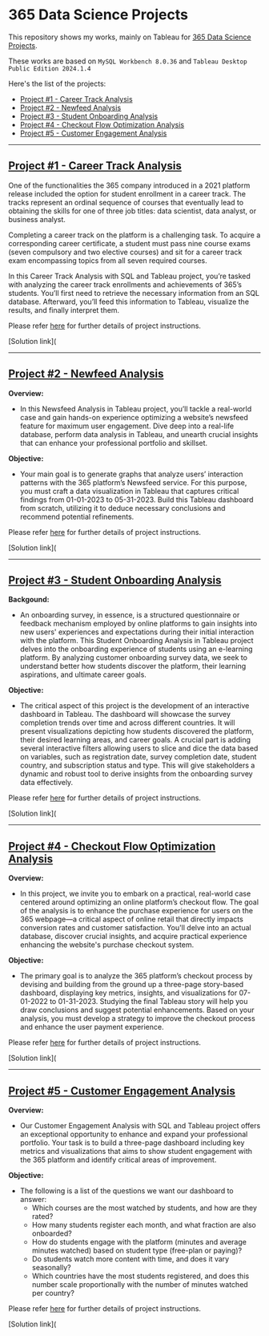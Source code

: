 # 365 Data Science Projects

This repository shows my works, mainly on Tableau for [365 Data Science Projects](https://365datascience.com/projects/).

These works are based on `MySQL Workbench 8.0.36` and `Tableau Desktop Public Edition 2024.1.4`

Here's the list of the projects:
* [Project #1 - Career Track Analysis](https://github.com/ltiongl/365-data-science-projects/blob/main/README.md#project-1---career-track-analysis)
* [Project #2 - Newfeed Analysis](https://github.com/ltiongl/365-data-science-projects/blob/main/README.md#project-2---newfeed-analysis)
* [Project #3 - Student Onboarding Analysis](https://github.com/ltiongl/365-data-science-projects/edit/blob/README.md#project-3---student-onboarding-analysis)
* [Project #4 - Checkout Flow Optimization Analysis](https://github.com/ltiongl/365-data-science-projects/blob/main/README.md#project-4---checkout-flow-optimization-analysis)
* [Project #5 - Customer Engagement Analysis](https://github.com/ltiongl/365-data-science-projects/edit/blob/README.md#project-5---customer-engagement-analysis)


---

## [Project #1 - Career Track Analysis](https://365datascience.com/projects/career-track-analysis-with-sql-and-tableau/)

One of the functionalities the 365 company introduced in a 2021 platform release included the option for student enrollment in a career track. The tracks represent an ordinal sequence of courses that eventually lead to obtaining the skills for one of three job titles: data scientist, data analyst, or business analyst.

Completing a career track on the platform is a challenging task. To acquire a corresponding career certificate, a student must pass nine course exams (seven compulsory and two elective courses) and sit for a career track exam encompassing topics from all seven required courses.

In this Career Track Analysis with SQL and Tableau project, you’re tasked with analyzing the career track enrollments and achievements of 365’s students. You’ll first need to retrieve the necessary information from an SQL database. Afterward, you’ll feed this information to Tableau, visualize the results, and finally interpret them.

Please refer [here](https://365datascience.com/projects/career-track-analysis-with-sql-and-tableau/) for further details of project instructions.

[Solution link](

--- 

## [Project #2 - Newfeed Analysis](https://365datascience.com/projects/newsfeed-analysis-in-tableau/)

**Overview:**
* In this Newsfeed Analysis in Tableau project, you’ll tackle a real-world case and gain hands-on experience optimizing a website’s newsfeed feature for maximum user engagement. Dive deep into a real-life database, perform data analysis in Tableau, and unearth crucial insights that can enhance your professional portfolio and skillset.

**Objective:**
* Your main goal is to generate graphs that analyze users’ interaction patterns with the 365 platform’s Newsfeed service. For this purpose, you must craft a data visualization in Tableau that captures critical findings from 01-01-2023 to 05-31-2023. Build this Tableau dashboard from scratch, utilizing it to deduce necessary conclusions and recommend potential refinements.

Please refer [here](https://365datascience.com/projects/newsfeed-analysis-in-tableau/) for further details of project instructions.

[Solution link](

--- 

## [Project #3 - Student Onboarding Analysis](https://365datascience.com/projects/student-onboarding-analysis-in-tableau/)

**Backgound:**
* An onboarding survey, in essence, is a structured questionnaire or feedback mechanism employed by online platforms to gain insights into new users' experiences and expectations during their initial interaction with the platform. This Student Onboarding Analysis in Tableau project delves into the onboarding experience of students using an e-learning platform. By analyzing customer onboarding survey data, we seek to understand better how students discover the platform, their learning aspirations, and ultimate career goals.

**Objective:**
* The critical aspect of this project is the development of an interactive dashboard in Tableau. The dashboard will showcase the survey completion trends over time and across different countries. It will present visualizations depicting how students discovered the platform, their desired learning areas, and career goals.
A crucial part is adding several interactive filters allowing users to slice and dice the data based on variables, such as registration date, survey completion date, student country, and subscription status and type. This will give stakeholders a dynamic and robust tool to derive insights from the onboarding survey data effectively.

Please refer [here](https://365datascience.com/projects/student-onboarding-analysis-in-tableau/) for further details of project instructions.

[Solution link](

---

## [Project #4 - Checkout Flow Optimization Analysis](https://365datascience.com/projects/checkout-flow-optimization-analysis-with-sql-and-tableau/)

**Overview:**
* In this project, we invite you to embark on a practical, real-world case centered around optimizing an online platform’s checkout flow. The goal of the analysis is to enhance the purchase experience for users on the 365 webpage—a critical aspect of online retail that directly impacts conversion rates and customer satisfaction. You'll delve into an actual database, discover crucial insights, and acquire practical experience enhancing the website's purchase checkout system.

**Objective:** 
* The primary goal is to analyze the 365 platform’s checkout process by devising and building from the ground up a three-page story-based dashboard, displaying key metrics, insights, and visualizations for 07-01-2022 to 01-31-2023. Studying the final Tableau story will help you draw conclusions and suggest potential enhancements. Based on your analysis, you must develop a strategy to improve the checkout process and enhance the user payment experience.

Please refer [here](https://365datascience.com/projects/checkout-flow-optimization-analysis-with-sql-and-tableau/) for further details of project instructions.

[Solution link](

---

## [Project #5 - Customer Engagement Analysis](https://365datascience.com/projects/customer-engagement-analysis-with-sql-and-tableau/)

**Overview:**
* Our Customer Engagement Analysis with SQL and Tableau project offers an exceptional opportunity to enhance and expand your professional portfolio. Your task is to build a three-page dashboard including key metrics and visualizations that aims to show student engagement with the 365 platform and identify critical areas of improvement. 

**Objective:** 
* The following is a list of the questions we want our dashboard to answer:
  * Which courses are the most watched by students, and how are they rated?
  * How many students register each month, and what fraction are also onboarded?
  * How do students engage with the platform (minutes and average minutes watched) based on student type (free-plan or paying)?
  * Do students watch more content with time, and does it vary seasonally?
  * Which countries have the most students registered, and does this number scale proportionally with the number of minutes watched per country?

Please refer [here](https://365datascience.com/projects/customer-engagement-analysis-with-sql-and-tableau/) for further details of project instructions.

[Solution link](
